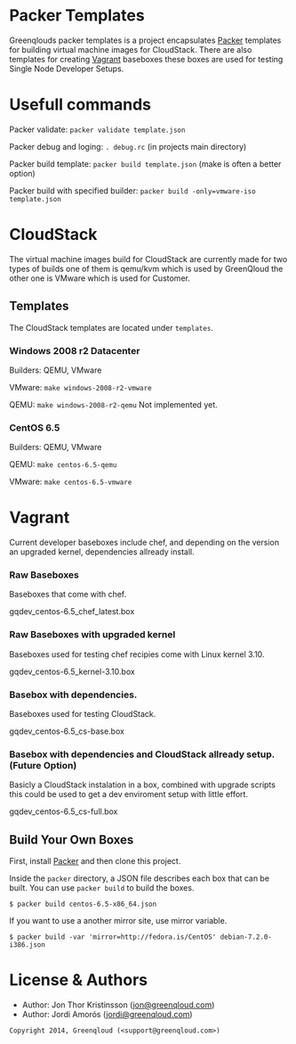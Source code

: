 Packer Templates
================

Greenqlouds packer templates is a project encapsulates [Packer](http://packer.io) templates for building virtual machine images for CloudStack. There are also templates for creating [Vagrant](http://vagrantup.com) baseboxes these boxes are used for testing Single Node Developer Setups.

# Usefull commands

Packer validate: `packer validate template.json`

Packer debug and loging: `. debug.rc` (in projects main directory)

Packer build template: `packer build template.json` (make is often a better option)

Packer build with specified builder: `packer build -only=vmware-iso template.json`

# CloudStack

The virtual machine images build for CloudStack are currently made for two types of builds one of them is qemu/kvm which is used by GreenQloud the other one is VMware which is used for Customer.

## Templates

The CloudStack templates are located under `templates`.

### Windows 2008 r2 Datacenter

Builders: QEMU, VMware

VMware: `make windows-2008-r2-vmware`

QEMU: `make windows-2008-r2-qemu` Not implemented yet.

### CentOS 6.5

Builders: QEMU, VMware

QEMU: `make centos-6.5-qemu`

VMware: `make centos-6.5-vmware`

# Vagrant

Current developer baseboxes include chef, and depending on the version an upgraded
kernel, dependencies allready install.

### Raw Baseboxes

Baseboxes that come with chef.

gqdev_centos-6.5_chef_latest.box

### Raw Baseboxes with upgraded kernel

Baseboxes used for testing chef recipies come with Linux kernel 3.10.

gqdev_centos-6.5_kernel-3.10.box

### Basebox with dependencies.

Baseboxes used for testing CloudStack.

gqdev_centos-6.5_cs-base.box

### Basebox with dependencies and CloudStack allready setup. (Future Option)

Basicly a CloudStack instalation in a box, combined with upgrade scripts this could be used to get a dev enviroment setup with little effort. 

gqdev_centos-6.5_cs-full.box

## Build Your Own Boxes

First, install [Packer](http://packer.io) and then clone this project.

Inside the `packer` directory, a JSON file describes each box that can be built. You can use `packer build` to build the
boxes.

    $ packer build centos-6.5-x86_64.json

If you want to use a another mirror site, use mirror variable.

    $ packer build -var 'mirror=http://fedora.is/CentOS' debian-7.2.0-i386.json


# License & Authors

- Author: Jon Thor Kristinsson (<jon@greenqloud.com>)
- Author: Jordi Amorós (<jordi@greenqloud.com>)

```text
Copyright 2014, Greenqloud (<support@greenqloud.com>)
```





